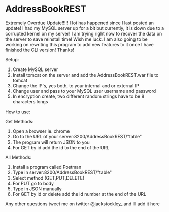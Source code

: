 # AddressBookREST
Extremely Overdue Update!!!!! I lot has happened since I last posted an update! I had my MySQL server up for a bit but currently, it is down due to a corrupted kernel on my server! I am trying right now to recover the data on the server to save reinstall time! Wish me luck. I am also going to be working on rewriting this program to add new features to it once I have finished the CLI version! Thanks!

Setup:
 1. Create MySQL server
 2. Install tomcat on the server and add the AddressBookREST.war file to tomcat
 3. Change the IP's, yes both, to your internal and or external IP
 4. Change user and pass to your MySQL user username and password
 5. In encryption create, two different random strings have to be 8 characters longs

How to use:

Get Methods:
   1. Open a browser ie. chrome
   2. Go to the URL of your server:8200/AddressBookREST/"table"
   3. The program will return JSON to you
   4. For GET by id add the id to the end of the URL

All Methods:
   1. Install a program called Postman
   2. Type in server:8200/AddressBookREST/"table"
   3. Select method (GET,PUT,DELETE)
   4. For PUT go to body
   5. Type in JSON manually
   6. For GET by id or delete add the id number at the end of the URL

Any other questions tweet me on twitter @jackstockley_ and Ill add it here
